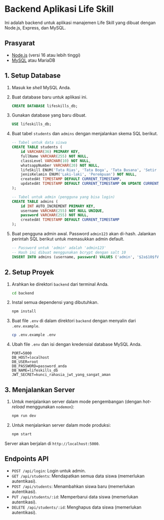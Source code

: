 # Backend Aplikasi Life Skill

Ini adalah backend untuk aplikasi manajemen Life Skill yang dibuat dengan Node.js, Express, dan MySQL.

## Prasyarat

-   [Node.js](https://nodejs.org/) (versi 16 atau lebih tinggi)
-   [MySQL](https://www.mysql.com/) atau MariaDB

## 1. Setup Database

1.  Masuk ke *shell* MySQL Anda.
2.  Buat database baru untuk aplikasi ini.

    ```sql
    CREATE DATABASE lifeskills_db;
    ```

3.  Gunakan database yang baru dibuat.

    ```sql
    USE lifeskills_db;
    ```

4.  Buat tabel `students` dan `admins` dengan menjalankan skema SQL berikut.

    ```sql
    -- Tabel untuk data siswa
    CREATE TABLE students (
        id VARCHAR(36) PRIMARY KEY,
        fullName VARCHAR(255) NOT NULL,
        classLevel VARCHAR(10) NOT NULL,
        whatsappNumber VARCHAR(20) NOT NULL,
        lifeSkill ENUM('Tata Rias', 'Tata Boga', 'Tata Busana', 'Setir Mobil', 'Desain Grafis', 'Otomotif') NOT NULL,
        jenisKelamin ENUM('Laki-laki', 'Perempuan') NOT NULL,
        createdAt TIMESTAMP DEFAULT CURRENT_TIMESTAMP,
        updatedAt TIMESTAMP DEFAULT CURRENT_TIMESTAMP ON UPDATE CURRENT_TIMESTAMP
    );

    -- Tabel untuk admin (pengguna yang bisa login)
    CREATE TABLE admins (
        id INT AUTO_INCREMENT PRIMARY KEY,
        username VARCHAR(255) NOT NULL UNIQUE,
        password VARCHAR(255) NOT NULL,
        createdAt TIMESTAMP DEFAULT CURRENT_TIMESTAMP
    );
    ```

5.  Buat pengguna admin awal. Password `admin123` akan di-hash. Jalankan perintah SQL berikut untuk memasukkan admin default.

    ```sql
    -- Password untuk 'admin' adalah 'admin123'
    -- Hash ini dibuat menggunakan bcrypt dengan salt 10
    INSERT INTO admins (username, password) VALUES ('admin', '$2a$10$fV/F0sq8SoH9a/aA.p2sR.Xq9R3OAxWzYJt.N2uK.ft4V.9dGg.8u');
    ```

## 2. Setup Proyek

1.  Arahkan ke direktori `backend` dari terminal Anda.

    ```bash
    cd backend
    ```

2.  Instal semua dependensi yang dibutuhkan.

    ```bash
    npm install
    ```

3.  Buat file `.env` di dalam direktori `backend` dengan menyalin dari `.env.example`.

    ```bash
    cp .env.example .env
    ```

4.  Ubah file `.env` dan isi dengan kredensial database MySQL Anda.

    ```env
    PORT=5000
    DB_HOST=localhost
    DB_USER=root
    DB_PASSWORD=password_anda
    DB_NAME=lifeskills_db
    JWT_SECRET=kunci_rahasia_jwt_yang_sangat_aman
    ```

## 3. Menjalankan Server

1.  Untuk menjalankan server dalam mode pengembangan (dengan *hot-reload* menggunakan `nodemon`):

    ```bash
    npm run dev
    ```

2.  Untuk menjalankan server dalam mode produksi:
    ```bash
    npm start
    ```

Server akan berjalan di `http://localhost:5000`.

## Endpoints API

-   `POST /api/login`: Login untuk admin.
-   `GET /api/students`: Mendapatkan semua data siswa (memerlukan autentikasi).
-   `POST /api/students`: Menambahkan siswa baru (memerlukan autentikasi).
-   `PUT /api/students/:id`: Memperbarui data siswa (memerlukan autentikasi).
-   `DELETE /api/students/:id`: Menghapus data siswa (memerlukan autentikasi).

